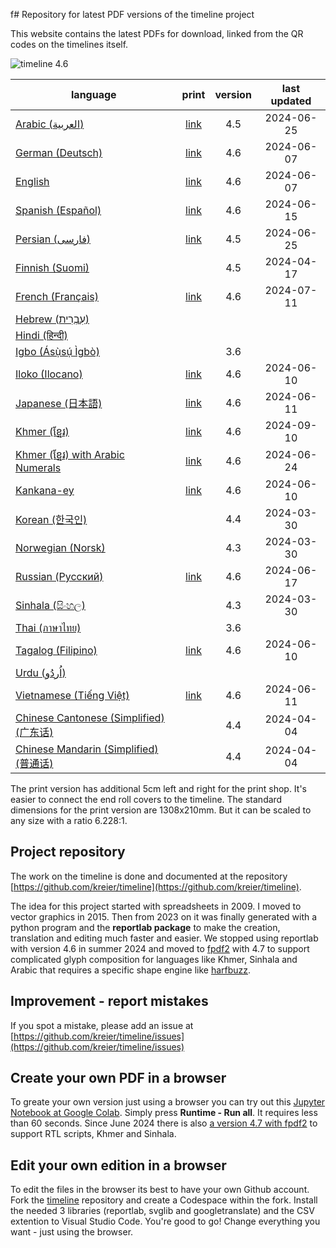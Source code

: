 f# Repository for latest PDF versions of the timeline project

This website contains the latest PDFs for download, linked from the QR codes on the timelines itself.

![timeline 4.6](https://raw.githubusercontent.com/kreier/timeline/main/docs/timeline20240516_4.6.png)

| language                                                                |                   print                                     | version | last updated |
|-------------------------------------------------------------------------|:-----------------------------------------------------------:|:-------:|:------------:|
| [Arabic (العربية)](https://timeline24.github.io/timeline_ar.pdf)        | [link](https://timeline24.github.io/timeline_ar_print.pdf)  |   4.5   |  2024-06-25  |
| [German (Deutsch)](https://timeline24.github.io/timeline_de.pdf)        | [link](https://timeline24.github.io/timeline_de_print.pdf)  |   4.6   |  2024-06-07  |
| [English](https://timeline24.github.io/timeline_en.pdf)                 | [link](https://timeline24.github.io/timeline_en_print.pdf)  |   4.6   |  2024-06-07  |
| [Spanish (Español)](https://timeline24.github.io/timeline_es.pdf)       | [link](https://timeline24.github.io/timeline_es_print.pdf)  |   4.6   |  2024-06-15  |
| [Persian (فارسی)](https://timeline24.github.io/timeline_fa.pdf)         | [link](https://timeline24.github.io/timeline_ar_print.pdf)  |   4.5   | 2024-06-25  |
| [Finnish (Suomi)](https://timeline24.github.io/timeline_fi.pdf)         |       |   4.5   |  2024-04-17  |
| [French (Français)](https://timeline24.github.io/timeline_fr.pdf)       | [link](https://timeline24.github.io/timeline_fr_print.pdf)  |   4.6   |  2024-07-11  |
| [Hebrew (עִבְרִית)](https://timeline24.github.io/timeline_he.pdf)          |       |      |    |
| [Hindi (हिन्दी)](https://timeline24.github.io/timeline_hi.pdf)            |       |      |    |
| [Igbo (Ásụ̀sụ́ Ìgbò)](https://timeline24.github.io/timeline_ig.pdf)       |       |   3.6   |              |
| [Iloko (Ilocano)](https://timeline24.github.io/timeline_ilo.pdf)        | [link](https://timeline24.github.io/timeline_ilo_print.pdf) |   4.6   |  2024-06-10  |
| [Japanese (日本語)](https://timeline24.github.io/timeline_ja.pdf)        | [link](https://timeline24.github.io/timeline_ja_print.pdf)  |   4.6   |  2024-06-11  |
| [Khmer (ខ្មែរ)](https://timeline24.github.io/timeline_km.pdf)             | [link](https://timeline24.github.io/timeline_km_print.pdf)  |   4.6   |  2024-09-10  |
| [Khmer (ខ្មែរ) with Arabic Numerals](https://timeline24.github.io/timeline_kman.pdf)  | [link](https://timeline24.github.io/timeline_kman_print.pdf) |   4.6   |  2024-06-24  |
| [Kankana-ey](https://timeline24.github.io/timeline_kne.pdf)             | [link](https://timeline24.github.io/timeline_kne_print.pdf) |   4.6   |  2024-06-10  |
| [Korean (한국인)](https://timeline24.github.io/timeline_ko.pdf)          |       |   4.4   |  2024-03-30  |
| [Norwegian (Norsk)](https://timeline24.github.io/timeline_no.pdf)       |       |   4.3   |  2024-03-30  |
| [Russian (Русский)](https://timeline24.github.io/timeline_ru.pdf)       | [link](https://timeline24.github.io/timeline_ru_print.pdf)  |   4.6   |  2024-06-17  |
| [Sinhala (සිංහල)](https://timeline24.github.io/timeline_si.pdf)         |       |   4.3   |  2024-03-30   |
| [Thai (ภาษาไทย)](https://timeline24.github.io/timeline_th.pdf)          |       |   3.6   |              |
| [Tagalog (Filipino)](https://timeline24.github.io/timeline_tl.pdf)      | [link](https://timeline24.github.io/timeline_tl_print.pdf)  |   4.6   |  2024-06-10  |
| [Urdu (اُردُو)](https://timeline24.github.io/timeline_ur.pdf)              |       |      |    |
| [Vietnamese (Tiếng Việt)](https://timeline24.github.io/timeline_vi.pdf) | [link](https://timeline24.github.io/timeline_vi_print.pdf)  |   4.6   |  2024-06-11  |
| [Chinese Cantonese (Simplified)  (广东话)](https://timeline24.github.io/timeline_yue.pdf) |       | 4.4 | 2024-04-04 |
| [Chinese Mandarin (Simplified) (普通话)](https://timeline24.github.io/timeline_zh.pdf) |       | 4.4 | 2024-04-04 |

The print version has additional 5cm left and right for the print shop. It's easier to connect the end roll covers to the timeline. The standard dimensions for the print version are 1308x210mm. But it can be scaled to any size with a ratio 6.228:1. 

## Project repository

The work on the timeline is done and documented at the repository [https://github.com/kreier/timeline](https://github.com/kreier/timeline).

The idea for this project started with spreadsheets in 2009. I moved to vector graphics in 2015. Then from 2023 on it was finally generated with a python program and the __reportlab package__ to make the creation, translation and editing much faster and easier. We stopped using reportlab with version 4.6 in summer 2024 and moved to [fpdf2](https://py-pdf.github.io/fpdf2/index.html) with 4.7 to support complicated glyph composition for languages like Khmer, Sinhala and Arabic that requires a specific shape engine like [harfbuzz](https://github.com/harfbuzz/harfbuzz).

## Improvement - report mistakes

If you spot a mistake, please add an issue at [https://github.com/kreier/timeline/issues](https://github.com/kreier/timeline/issues)

## Create your own PDF in a browser

To greate your own version just using a browser you can try out this [Jupyter Notebook at Google Colab](https://colab.research.google.com/drive/1G0z6jKIs_B_Md_y6Wen108Keo5WazalZ?usp=sharing). Simply press __Runtime - Run all__. It requires less than 60 seconds. Since June 2024 there is also [a version 4.7 with fpdf2](https://colab.research.google.com/drive/1WbLz2Gz775j0bSFPHdQihAkub3wltAof?usp=sharing) to support RTL scripts, Khmer and Sinhala.

## Edit your own edition in a browser

To edit the files in the browser its best to have your own Github account. Fork the [timeline](https://github.com/kreier/timeline) repository and create a Codespace within the fork. Install the needed 3 libraries (reportlab, svglib and googletranslate) and the CSV extention to Visual Studio Code. You're good to go! Change everything you want - just using the browser.
